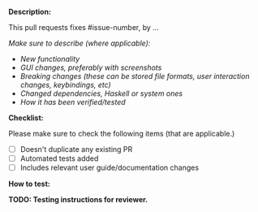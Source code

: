 **Description:**

This pull requests fixes #issue-number, by ...

*Make sure to describe (where applicable):*

- *New functionality*
- *GUI changes, preferably with screenshots*
- *Breaking changes (these can be stored file formats, user interaction changes, keybindings, etc)*
- *Changed dependencies, Haskell or system ones*
- *How it has been verified/tested*

**Checklist:**

Please make sure to check the following items (that are applicable.)

- [ ] Doesn't duplicate any existing PR
- [ ] Automated tests added
- [ ] Includes relevant user guide/documentation changes

**How to test:**

**TODO: Testing instructions for reviewer.**
